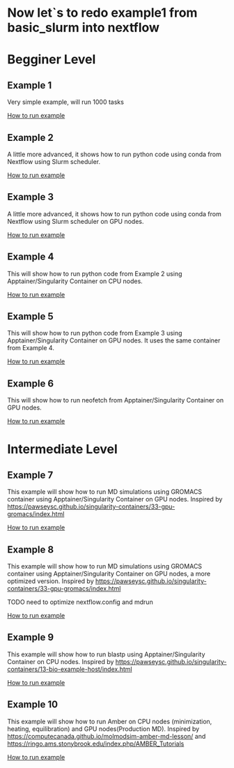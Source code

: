 # Now let`s to redo example1 from basic_slurm into nextflow


# Begginer Level

## Example 1 

Very simple example, will run 1000 tasks

[How to run example](./example1_unix_commands/README.md)


## Example 2

A little more advanced, it shows how to run python code using conda from Nextflow using Slurm scheduler.

[How to run example](./example2_conda_python/README.md)


## Example 3

A little more advanced, it shows how to run python code using conda from Nextflow using Slurm scheduler on GPU nodes.

[How to run example](./example3_gpu_conda_python/README.md)


## Example 4

This will show how to run python code from Example 2 using Apptainer/Singularity Container on CPU nodes.

[How to run example](./example4_singularity_python/README.md)



## Example 5

This will show how to run python code from Example 3 using Apptainer/Singularity Container on GPU nodes.
It uses the same container from Example 4.

[How to run example](./example5/singularity_gpu_python/README.md)




## Example 6

This will show how to run neofetch from Apptainer/Singularity Container on GPU nodes.

[How to run example](./example6/singularity_gpu_unix_apps/README.md)



# Intermediate Level


## Example 7
This example will show how to run MD simulations using GROMACS container using  Apptainer/Singularity Container on GPU nodes.
Inspired by https://pawseysc.github.io/singularity-containers/33-gpu-gromacs/index.html


[How to run example](./example7/singularity_gromacs_one_gpu/README.md)


## Example 8
This example will show how to run MD simulations using GROMACS container using  Apptainer/Singularity Container on GPU nodes, a more optimized version.
Inspired by https://pawseysc.github.io/singularity-containers/33-gpu-gromacs/index.html

TODO need to optimize nextflow.config and mdrun

[How to run example](./example8/singularity_gromacs_two_gpus/README.md)




## Example 9

This example will show how to run blastp  using  Apptainer/Singularity Container on CPU nodes.
Inspired by https://pawseysc.github.io/singularity-containers/13-bio-example-host/index.html

[How to run example](./example9/singularity_blastp/README.md)


## Example 10 


This example will show how to run Amber on  CPU nodes (minimization, heating, equilibration) and GPU nodes(Production MD).
Inspired by https://computecanada.github.io/molmodsim-amber-md-lesson/  and https://ringo.ams.stonybrook.edu/index.php/AMBER_Tutorials

[How to run example](./example10/amber_cpu_gpu/README.md)



